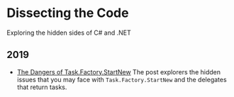 # Dissecting the Code
Exploring the hidden sides of C# and .NET

## 2019

* [The Dangers of Task.Factory.StartNew]()
The post explorers the hidden issues that you may face with `Task.Factory.StartNew` and the delegates that return tasks.
